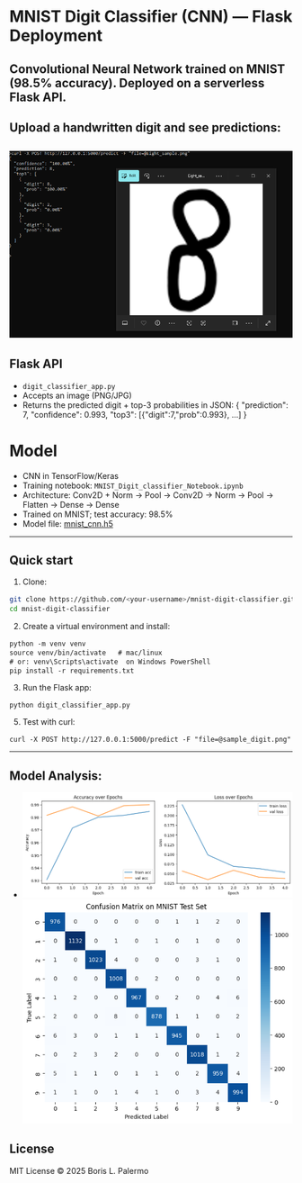 # MNIST Digit Classifier (CNN) — Flask Deployment
Convolutional Neural Network trained on MNIST (98.5% accuracy). Deployed on a serverless Flask API.
---
## Upload a handwritten digit and see predictions:
![Eight Demo](screenshots/Demo_eight.PNG)
---

## Flask API
- `digit_classifier_app.py` 
- Accepts an image (PNG/JPG)
- Returns the predicted digit + top-3 probabilities in JSON:
  {
    "prediction": 7,
    "confidence": 0.993,
    "top3": [{"digit":7,"prob":0.993}, ...]
  }

# Model
- CNN in TensorFlow/Keras
- Training notebook: `MNIST_Digit_classifier_Notebook.ipynb`
- Architecture: Conv2D + Norm → Pool → Conv2D → Norm → Pool → Flatten → Dense → Dense
- Trained on MNIST; test accuracy: 98.5%
- Model file: [mnist_cnn.h5](https://github.com/blipovet/mnist-digit-classifier/releases/tag/v1.0)

---

## Quick start
1. Clone:
```bash
git clone https://github.com/<your-username>/mnist-digit-classifier.git
cd mnist-digit-classifier
```

2. Create a virtual environment and install:
```
python -m venv venv
source venv/bin/activate   # mac/linux
# or: venv\Scripts\activate  on Windows PowerShell
pip install -r requirements.txt
```

3. Run the Flask app:
```
python digit_classifier_app.py
```

5. Test with curl:
```
curl -X POST http://127.0.0.1:5000/predict -F "file=@sample_digit.png"
```

---


## Model Analysis:
- 
  ![Accuracy and Loss over Epochs](CNN_analysis/accuracy_and_loss_CNN.png)
  ![Confusion Matrix](CNN_analysis/confusion_matrix_CNN.png)
  

## License
MIT License © 2025 Boris L. Palermo
